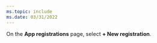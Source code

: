 ```yaml
---
ms.topic: include
ms.date: 03/31/2022
---
```

On the **App registrations** page, select **+ New registration**.
